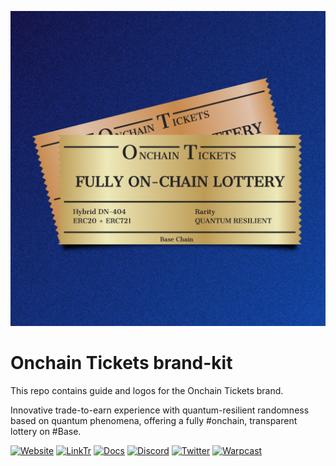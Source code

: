 ![Onchain Tickets](logo.png)

# Onchain Tickets brand-kit

This repo contains guide and logos for the Onchain Tickets brand.

Innovative trade-to-earn experience with quantum-resilient randomness based on quantum phenomena, offering a fully #onchain, transparent lottery on #Base.

[![Website](https://img.shields.io/Website-up-down-green-red)](https://onchaintickets.xyz)
[![LinkTr](https://img.shields.io/LinkTr-up-down-green-red)](https://linktr.ee/Onchaintickets)
[![Docs](https://img.shields.io/badge/Docs-up-green)](https://onchaintickets.gitbook.io/docs)
[![Discord](https://img.shields.io/discord/1220318827749965875?label=discord)](https://discord.gg/aKr5x2fa6u)
[![Twitter](https://img.shields.io/twitter/follow/OnchainTickets?style=social)](https://twitter.com/onchaintickets)
[![Warpcast](https://img.shields.io/badge/Warpcast-Follow-green)](https://warpcast.com/onchaintickets)
